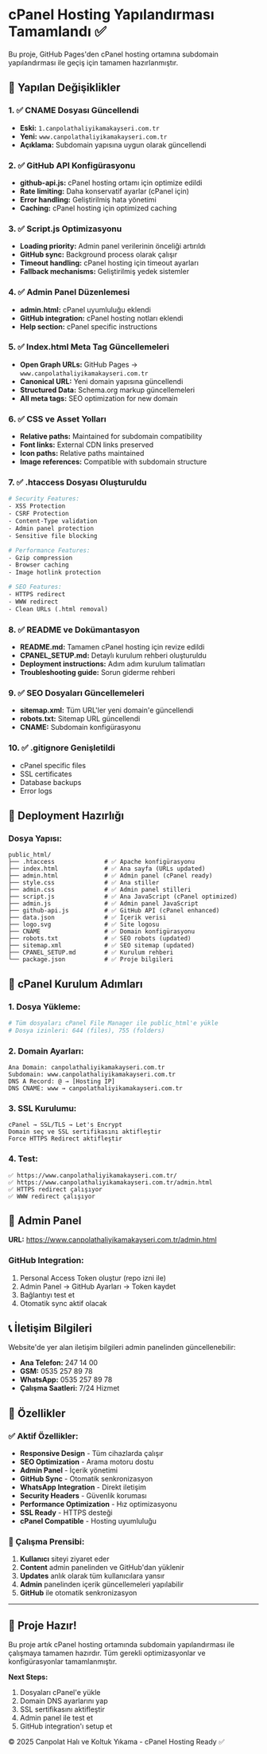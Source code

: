 # cPanel Hosting Yapılandırması Tamamlandı ✅

Bu proje, GitHub Pages'den cPanel hosting ortamına subdomain yapılandırması ile geçiş için tamamen hazırlanmıştır.

## 🔄 Yapılan Değişiklikler

### 1. ✅ CNAME Dosyası Güncellendi
- **Eski:** `1.canpolathaliyikamakayseri.com.tr`
- **Yeni:** `www.canpolathaliyikamakayseri.com.tr`
- **Açıklama:** Subdomain yapısına uygun olarak güncellendi

### 2. ✅ GitHub API Konfigürasyonu
- **github-api.js:** cPanel hosting ortamı için optimize edildi
- **Rate limiting:** Daha konservatif ayarlar (cPanel için)
- **Error handling:** Geliştirilmiş hata yönetimi
- **Caching:** cPanel hosting için optimized caching

### 3. ✅ Script.js Optimizasyonu
- **Loading priority:** Admin panel verilerinin önceliği artırıldı
- **GitHub sync:** Background process olarak çalışır
- **Timeout handling:** cPanel hosting için timeout ayarları
- **Fallback mechanisms:** Geliştirilmiş yedek sistemler

### 4. ✅ Admin Panel Düzenlemesi
- **admin.html:** cPanel uyumluluğu eklendi
- **GitHub integration:** cPanel hosting notları eklendi
- **Help section:** cPanel specific instructions

### 5. ✅ Index.html Meta Tag Güncellemeleri
- **Open Graph URLs:** GitHub Pages → `www.canpolathaliyikamakayseri.com.tr`
- **Canonical URL:** Yeni domain yapısına güncellendi
- **Structured Data:** Schema.org markup güncellemeleri
- **All meta tags:** SEO optimization for new domain

### 6. ✅ CSS ve Asset Yolları
- **Relative paths:** Maintained for subdomain compatibility
- **Font links:** External CDN links preserved
- **Icon paths:** Relative paths maintained
- **Image references:** Compatible with subdomain structure

### 7. ✅ .htaccess Dosyası Oluşturuldu
```apache
# Security Features:
- XSS Protection
- CSRF Protection  
- Content-Type validation
- Admin panel protection
- Sensitive file blocking

# Performance Features:
- Gzip compression
- Browser caching
- Image hotlink protection

# SEO Features:
- HTTPS redirect
- WWW redirect
- Clean URLs (.html removal)
```

### 8. ✅ README ve Dokümantasyon
- **README.md:** Tamamen cPanel hosting için revize edildi
- **CPANEL_SETUP.md:** Detaylı kurulum rehberi oluşturuldu
- **Deployment instructions:** Adım adım kurulum talimatları
- **Troubleshooting guide:** Sorun giderme rehberi

### 9. ✅ SEO Dosyaları Güncellemeleri
- **sitemap.xml:** Tüm URL'ler yeni domain'e güncellendi
- **robots.txt:** Sitemap URL güncellendi
- **CNAME:** Subdomain konfigürasyonu

### 10. ✅ .gitignore Genişletildi
- cPanel specific files
- SSL certificates
- Database backups
- Error logs

## 🚀 Deployment Hazırlığı

### Dosya Yapısı:
```
public_html/
├── .htaccess              # ✅ Apache konfigürasyonu
├── index.html             # ✅ Ana sayfa (URLs updated)
├── admin.html             # ✅ Admin panel (cPanel ready)
├── style.css              # ✅ Ana stiller
├── admin.css              # ✅ Admin panel stilleri
├── script.js              # ✅ Ana JavaScript (cPanel optimized)
├── admin.js               # ✅ Admin panel JavaScript
├── github-api.js          # ✅ GitHub API (cPanel enhanced)
├── data.json              # ✅ İçerik verisi
├── logo.svg               # ✅ Site logosu
├── CNAME                  # ✅ Domain konfigürasyonu
├── robots.txt             # ✅ SEO robots (updated)
├── sitemap.xml            # ✅ SEO sitemap (updated)
├── CPANEL_SETUP.md        # ✅ Kurulum rehberi
└── package.json           # ✅ Proje bilgileri
```

## 🔧 cPanel Kurulum Adımları

### 1. Dosya Yükleme:
```bash
# Tüm dosyaları cPanel File Manager ile public_html'e yükle
# Dosya izinleri: 644 (files), 755 (folders)
```

### 2. Domain Ayarları:
```
Ana Domain: canpolathaliyikamakayseri.com.tr
Subdomain: www.canpolathaliyikamakayseri.com.tr
DNS A Record: @ → [Hosting IP]
DNS CNAME: www → canpolathaliyikamakayseri.com.tr
```

### 3. SSL Kurulumu:
```
cPanel → SSL/TLS → Let's Encrypt
Domain seç ve SSL sertifikasını aktifleştir
Force HTTPS Redirect aktifleştir
```

### 4. Test:
```
✅ https://www.canpolathaliyikamakayseri.com.tr/
✅ https://www.canpolathaliyikamakayseri.com.tr/admin.html
✅ HTTPS redirect çalışıyor
✅ WWW redirect çalışıyor
```

## 🔗 Admin Panel

**URL:** https://www.canpolathaliyikamakayseri.com.tr/admin.html

### GitHub Integration:
1. Personal Access Token oluştur (repo izni ile)
2. Admin Panel → GitHub Ayarları → Token kaydet
3. Bağlantıyı test et
4. Otomatik sync aktif olacak

## 📞 İletişim Bilgileri

Website'de yer alan iletişim bilgileri admin panelinden güncellenebilir:
- **Ana Telefon:** 247 14 00
- **GSM:** 0535 257 89 78
- **WhatsApp:** 0535 257 89 78
- **Çalışma Saatleri:** 7/24 Hizmet

## 🎯 Özellikler

### ✅ Aktif Özellikler:
- **Responsive Design** - Tüm cihazlarda çalışır
- **SEO Optimization** - Arama motoru dostu
- **Admin Panel** - İçerik yönetimi
- **GitHub Sync** - Otomatik senkronizasyon
- **WhatsApp Integration** - Direkt iletişim
- **Security Headers** - Güvenlik koruması
- **Performance Optimization** - Hız optimizasyonu
- **SSL Ready** - HTTPS desteği
- **cPanel Compatible** - Hosting uyumluluğu

### 🔄 Çalışma Prensibi:
1. **Kullanıcı** siteyi ziyaret eder
2. **Content** admin panelinden ve GitHub'dan yüklenir
3. **Updates** anlık olarak tüm kullanıcılara yansır
4. **Admin** panelinden içerik güncellemeleri yapılabilir
5. **GitHub** ile otomatik senkronizasyon

---

## 🎉 Proje Hazır!

Bu proje artık cPanel hosting ortamında subdomain yapılandırması ile çalışmaya tamamen hazırdır. Tüm gerekli optimizasyonlar ve konfigürasyonlar tamamlanmıştır.

**Next Steps:**
1. Dosyaları cPanel'e yükle
2. Domain DNS ayarlarını yap  
3. SSL sertifikasını aktifleştir
4. Admin panel ile test et
5. GitHub integration'ı setup et

© 2025 Canpolat Halı ve Koltuk Yıkama - cPanel Hosting Ready ✅